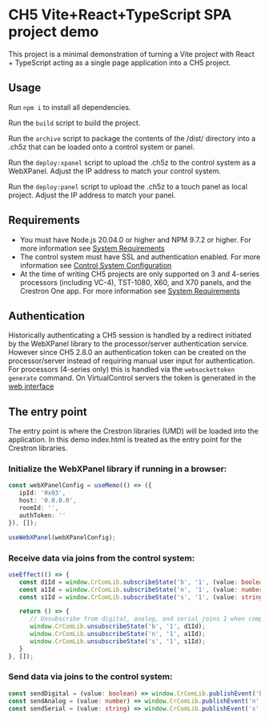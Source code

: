 # CH5 Vite+React+TypeScript SPA project demo

This project is a minimal demonstration of turning a Vite project with React + TypeScript acting as a single page application into a CH5 project.

## Usage
Run `npm i` to install all dependencies.

Run the `build` script to build the project.

Run the `archive` script to package the contents of the /dist/ directory into a .ch5z that can be loaded onto a control system or panel.

Run the `deploy:xpanel` script to upload the .ch5z to the control system as a WebXPanel. Adjust the IP address to match your control system.

Run the `deploy:panel` script to upload the .ch5z to a touch panel as local project. Adjust the IP address to match your panel.

## Requirements
 - You must have Node.js 20.04.0 or higher and NPM 9.7.2 or higher. For more information see [System Requirements](https://sdkcon78221.crestron.com/sdk/Crestron_HTML5UI/Content/Topics/QS-System-Requirements.htm)
 - The control system must have SSL and authentication enabled. For more information see [Control System Configuration](https://sdkcon78221.crestron.com/sdk/Crestron_HTML5UI/Content/Topics/Platforms/X-CS-Settings.htm)
 - At the time of writing CH5 projects are only supported on 3 and 4-series processors (including VC-4), TST-1080, X60, and X70 panels, and the Crestron One app. For more information see [System Requirements](https://sdkcon78221.crestron.com/sdk/Crestron_HTML5UI/Content/Topics/QS-System-Requirements.htm)

## Authentication
Historically authenticating a CH5 session is handled by a redirect initiated by the WebXPanel library to the processor/server authentication service. However since CH5 2.8.0 an authentication token can be created on the processor/server instead of requiring manual user input for authentication. For processors (4-series only) this is handled via the ```websockettoken generate``` command. On VirtualControl servers the token is generated in the [web interface](https://docs.crestron.com/en-us/8912/content/topics/configuration/Web-Configuration.htm?#Tokens)

## The entry point
The entry point is where the Crestron libraries (UMD) will be loaded into the application. In this demo index.html is treated as the entry point for the Crestron libraries.

### Initialize the WebXPanel library if running in a browser:
```ts
const webXPanelConfig = useMemo(() => ({
   ipId: '0x03',
   host: '0.0.0.0',
   roomId: '',
   authToken: ''
}), []);

useWebXPanel(webXPanelConfig);
```

### Receive data via joins from the control system:
```ts
useEffect(() => {
   const d1Id = window.CrComLib.subscribeState('b', '1', (value: boolean) => setDigitalState(value));
   const a1Id = window.CrComLib.subscribeState('n', '1', (value: number) => setAnalogState(value));
   const s1Id = window.CrComLib.subscribeState('s', '1', (value: string) => setSerialState(value));

   return () => {
      // Unsubscribe from digital, analog, and serial joins 1 when component unmounts
      window.CrComLib.unsubscribeState('b', '1', d1Id);
      window.CrComLib.unsubscribeState('n', '1', a1Id);
      window.CrComLib.unsubscribeState('s', '1', s1Id);
   }
}, []);
```

### Send data via joins to the control system:
```ts
const sendDigital = (value: boolean) => window.CrComLib.publishEvent('b', '1', value);
const sendAnalog = (value: number) => window.CrComLib.publishEvent('n', '1', value);
const sendSerial = (value: string) => window.CrComLib.publishEvent('s', '1', value);
```